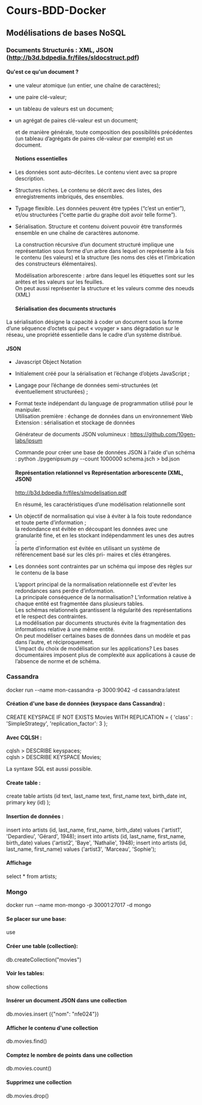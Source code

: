 # Cours-BDD-Docker

## Modélisations de bases NoSQL

### Documents Structurés : XML, JSON (http://b3d.bdpedia.fr/files/sldocstruct.pdf)

  #### Qu'est ce qu'un document ?

* une valeur atomique (un entier, une chaîne de caractères); 
* une paire clé-valeur; 
* un tableau de valeurs est un document; 
* un agrégat de paires clé-valeur est un document;  

  et de manière générale, toute composition des possibilités précédentes (un tableau d’agrégats de
paires clé-valeur par exemple) est un document.  

  #### Notions essentielles
* Les données sont auto-décrites. Le contenu vient avec sa propre description.
* Structures riches. Le contenu se décrit avec des listes, des enregistrements imbriqués,
des ensembles.
* Typage flexible. Les données peuvent être typées (“c’est un entier”), et/ou structurées
(“cette partie du graphe doit avoir telle forme”).
* Sérialisation. Structure et contenu doivent pouvoir être transformés ensemble en une
chaîne de caractères autonome.

  La construction récursive d’un document structuré implique une représentation sous forme d’un arbre dans
lequel on représente à la fois le contenu (les valeurs) et la structure (les noms des clés et l’imbrication des
constructeurs élémentaires).  

  Modélisation arborescente : arbre dans lequel les étiquettes sont sur les arêtes et les valeurs sur les feuilles.  
  On peut aussi représenter la structure et les valeurs comme des noeuds (XML)

  #### Sérialisation des documents structurés 

La sérialisation désigne la capacité à coder un document sous la forme d’une séquence d’octets qui peut
« voyager » sans dégradation sur le réseau, une propriété essentielle dans le cadre d’un système distribué.

  #### JSON 

* Javascript Object Notation
* Initialement créé pour la sérialisation et l’échange d’objets JavaScript ;
* Langage pour l’échange de données semi-structurées (et éventuellement structurées) ;
* Format texte indépendant du language de programmation utilisé pour le manipuler.  
  Utilisation première : échange de données dans un environnement Web  
  Extension : sérialisation et stockage de données  


  Générateur de documents JSON volumineux : https://github.com/10gen-labs/ipsum

  Commande pour créer une base de données JSON à l'aide d'un schéma : python ./pygenipsum.py --count 1000000 schema.jsch > bd.json

  #### Représentation relationnel vs Représentation arborescente (XML, JSON)

  http://b3d.bdpedia.fr/files/slmodelisation.pdf  

  En résumé, les caractéristiques d’une modélisation relationnelle sont
* Un objectif de normalisation qui vise à éviter à la fois toute redondance et toute perte d’information ;  
  la redondance est évitée en découpant les données avec une granularité fine, et en les stockant
indépendamment les unes des autres ;  
  la perte d’information est évitée en utilisant un système de référencement basé sur les clés pri-
maires et clés étrangères.
* Les données sont contraintes par un schéma qui impose des règles sur le contenu de la base  

  L’apport principal de la normalisation relationnelle est d'eviter les redondances sans perdre d’information.  
  La principale conséquence de la normalisation? L’information relative à chaque entité est fragmentée dans plusieurs tables.  
  Les schémas relationnels garantissent la régularité des représentations et le respect des contraintes.  
  La modélisation par documents structurés évite la fragmentation des informations relative à une même entité.  
  On peut modéliser certaines bases de données dans un modèle et pas dans l’autre, et réciproquement.  
  L’impact du choix de modélisation sur les applications? Les bases documentaires imposent plus de complexité aux applications à cause de l’absence de norme et de schéma.  

### Cassandra

docker run --name mon-cassandra -p 3000:9042  -d cassandra:latest  
  
  #### Création d'une base de données (keyspace dans Cassandra) :    
  CREATE KEYSPACE IF NOT EXISTS Movies
  WITH REPLICATION = { 'class' : 'SimpleStrategy', 'replication_factor': 3 };

  #### Avec CQLSH :  
  cqlsh > DESCRIBE keyspaces;  
  cqlsh > DESCRIBE KEYSPACE Movies;  

  La syntaxe SQL est aussi possible.  

  #### Create table :  

  create table artists (id text,
  last_name text, first_name text,
  birth_date int, primary key (id)
  );  

  #### Insertion de données :  

  insert into artists (id, last_name, first_name, birth_date)
  values ('artist1', 'Depardieu', 'Gérard', 1948);
  insert into artists (id, last_name, first_name, birth_date)
  values ('artist2', 'Baye', 'Nathalie', 1948);
  insert into artists (id, last_name, first_name)
  values ('artist3', 'Marceau', 'Sophie');

  #### Affichage  
  
  select * from artists;


### Mongo

  docker run --name mon-mongo -p 30001:27017 -d mongo  

  #### Se placer sur une base:  
  use <nombase>  
  
  #### Créer une table (collection):  
  db.createCollection("movies")  

  #### Voir les tables:  
  show collections

  #### Insérer un document JSON dans une collection
  db.movies.insert ({"nom": "nfe024"})

  #### Afficher le contenu d'une collection
  db.movies.find()

  #### Comptez le nombre de points dans une collection
  db.movies.count()

  #### Supprimez une collection
  db.movies.drop()

